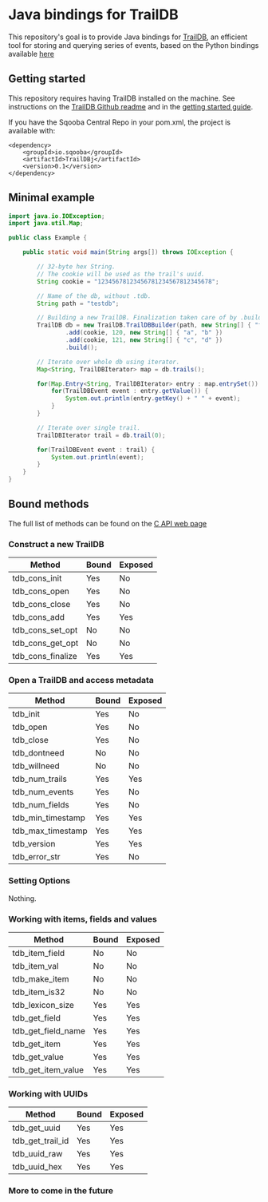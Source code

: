 Java bindings for TrailDB
====

This repository's goal is to provide Java bindings for [TrailDB](http://traildb.io), an efficient tool for storing and querying series of events, 
based on the Python bindings available [here](https://github.com/traildb/traildb-python)

## Getting started

This repository requires having TrailDB installed on the machine. See instructions on the
 [TrailDB Github readme](https://github.com/traildb/traildb) and in 
 the [getting started guide](http://traildb.io/docs/getting_started/).

If you have the Sqooba Central Repo in your pom.xml, the project is available with:

```
<dependency>
    <groupId>io.sqooba</groupId>
    <artifactId>TrailDBj</artifactId>
    <version>0.1</version>
</dependency>
```

## Minimal example

```java
import java.io.IOException;
import java.util.Map;

public class Example {

    public static void main(String args[]) throws IOException {

        // 32-byte hex String.
        // The cookie will be used as the trail's uuid.
        String cookie = "12345678123456781234567812345678";

        // Name of the db, without .tdb.
        String path = "testdb";

        // Building a new TrailDB. Finalization taken care of by .build().
        TrailDB db = new TrailDB.TrailDBBuilder(path, new String[] { "field1", "field2" })
                .add(cookie, 120, new String[] { "a", "b" })
                .add(cookie, 121, new String[] { "c", "d" })
                .build();

        // Iterate over whole db using iterator.
        Map<String, TrailDBIterator> map = db.trails();

        for(Map.Entry<String, TrailDBIterator> entry : map.entrySet()) {
            for(TrailDBEvent event : entry.getValue()) {
                System.out.println(entry.getKey() + " " + event);
            }
        }

        // Iterate over single trail.
        TrailDBIterator trail = db.trail(0);

        for(TrailDBEvent event : trail) {
            System.out.println(event);
        }
    }
}
```

## Bound methods

The full list of methods can be found on the [C API web page](http://traildb.io/docs/api/)

### Construct a new TrailDB

| Method            | Bound | Exposed |
|-------------------|--------|---------|
| tdb_cons_init     | Yes    | No      |
| tdb_cons_open     | Yes    | No      |
| tdb_cons_close    | Yes    | No      |
| tdb_cons_add      | Yes    | Yes     |
| tdb_cons_set_opt  | No     | No      |
| tdb_cons_get_opt  | No     | No      |
| tdb_cons_finalize | Yes    | Yes     |

### Open a TrailDB and access metadata

| Method            | Bound | Exposed |
|-------------------|--------|---------|
| tdb_init          | Yes    | No      |
| tdb_open          | Yes    | No      |
| tdb_close         | Yes    | No      |
| tdb_dontneed      | No     | No      |
| tdb_willneed      | No     | No      |
| tdb_num_trails    | Yes    | Yes     |
| tdb_num_events    | Yes    | No      |
| tdb_num_fields    | Yes    | No      |
| tdb_min_timestamp | Yes    | Yes     |
| tdb_max_timestamp | Yes    | Yes     |
| tdb_version       | Yes    | Yes     |
| tdb_error_str     | Yes    | No      |

### Setting Options

Nothing.

### Working with items, fields and values

| Method             | Bound | Exposed |
|--------------------|--------|---------|
| tdb_item_field     | No     | No      |
| tdb_item_val       | No     | No      |
| tdb_make_item      | No     | No      |
| tdb_item_is32      | No     | No      |
| tdb_lexicon_size   | Yes    | Yes     |
| tdb_get_field      | Yes    | Yes     |
| tdb_get_field_name | Yes    | Yes     |
| tdb_get_item       | Yes    | Yes     |
| tdb_get_value      | Yes    | Yes     |
| tdb_get_item_value | Yes    | Yes     |

### Working with UUIDs

| Method           | Bound | Exposed |
|------------------|--------|---------|
| tdb_get_uuid     | Yes    | Yes     |
| tdb_get_trail_id | Yes    | Yes     |
| tdb_uuid_raw     | Yes    | Yes     |
| tdb_uuid_hex     | Yes    | Yes     |

### More to come in the future
